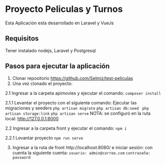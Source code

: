 # Proyecto Peliculas y Turnos

Esta Aplicación esta desarrollado en Laravel y VueJs

## Requisitos
Tener instalado nodejs, Laravel y Postgresql

## Pasos para ejecutar la aplicación
1. Clonar repositorio
https://github.com/Selmiz/test-peliculas
2. Una vez clonado el proyecto:

2.1 Ingresar a la carpeta apimovies y ejecutar el comando:
``` composer install ```

2.1.1 Levantar el proyecto con el siguiente comando:
Ejecutar las migraciones y seeders
``` php artisan migrate ```
``` php artisan db:seed ```
``` php artisan storage:link```
``` php artisan serve ```
NOTA: se configuró en la ruta local: http://127.0.0.1:8000

2.2 Ingresar a la carpeta front y ejecutar el comando:
```npm i```

2.2.1 Levantar proyecto
``` npm run serve ```

3. Ingresar a la ruta de front http://localhost:8080/ e iniciar sesión:
con cuenta la siguiente cuenta:
``` usuario: admin@correo.com ```
``` contraseña: password ```

